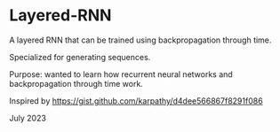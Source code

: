 # Layered-RNN

A layered RNN that can be trained using backpropagation through time.

Specialized for generating sequences.

Purpose: wanted to learn how recurrent neural networks and backpropagation through time work.

Inspired by https://gist.github.com/karpathy/d4dee566867f8291f086

July 2023
